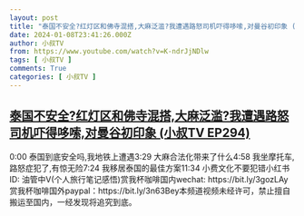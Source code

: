 ```yaml
---
layout: post
title: "泰国不安全?红灯区和佛寺混搭,大麻泛滥?我遭遇路怒司机吓得哆嗦,对曼谷初印象 (小叔TV EP294)"
date: 2024-01-08T23:41:26.000Z
author: 小叔TV
from: https://www.youtube.com/watch?v=K-ndrJjNDlw
tags: [ 小叔TV ]
comments: True
categories: [ 小叔TV ]
---
```

<!--1704757286000-->
[泰国不安全?红灯区和佛寺混搭,大麻泛滥?我遭遇路怒司机吓得哆嗦,对曼谷初印象 (小叔TV EP294)](https://www.youtube.com/watch?v=K-ndrJjNDlw)
------

<div>
0:00 泰国到底安全吗,我地铁上遭遇3:29 大麻合法化带来了什么4:58 我坐摩托车,路怒症犯了,有惊无险7:24 我移居泰国的最佳方案11:34 小费文化不要犯错小红书ID: 油管中V(个人旅行笔记感悟)赏我杯咖啡国内wechat: https://bit.ly/3gozLAy赏我杯咖啡国外paypal：https://bit.ly/3n63Bey本频道视频未经许可，禁止擅自搬运至国内，一经发现将追究到底。
</div>
